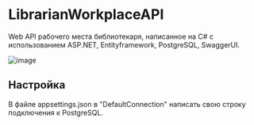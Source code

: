 # LibrarianWorkplaceAPI
Web API рабочего места библиотекаря, написанное на C# с использованием ASP.NET, Entityframework, PostgreSQL, SwaggerUI.

![image](https://github.com/Vexumi/LibrarianWorkplaceAPI/assets/70215168/94f77f84-12e4-4396-b424-aa172053369d)

## Настройка
В файле appsettings.json в "DefaultConnection" написать свою строку подключения к PostgreSQL.
